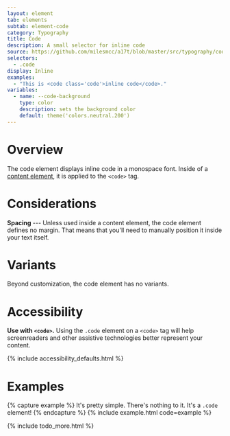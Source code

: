 ```yaml
---
layout: element
tab: elements
subtab: element-code
category: Typography
title: Code
description: A small selector for inline code
source: https://github.com/milesmcc/a17t/blob/master/src/typography/code.css
selectors:
  - .code
display: Inline
examples:
  - "This is <code class='code'>inline code</code>."
variables:
  - name: --code-background
    type: color
    description: sets the background color
    default: theme('colors.neutral.200')
---
```


# Overview

The code element displays inline code in a monospace font. Inside of a [content element](/typography/content), it is applied to the `<code>` tag.  

# Considerations

**Spacing** --- Unless used inside a content element, the code element defines no margin. That means that you'll need to manually position it inside your text itself.

# Variants

Beyond customization, the code element has no variants.

# Accessibility

**Use with `<code>`.** Using the `.code` element on a `<code>` tag will help screenreaders and other assistive technologies better represent your content.

{% include accessibility_defaults.html %}

# Examples

{% capture example %}
It's pretty simple. There's nothing to it. It's a <code class="code">.code</code> element!
{% endcapture %}
{% include example.html code=example %}

{% include todo_more.html %}
